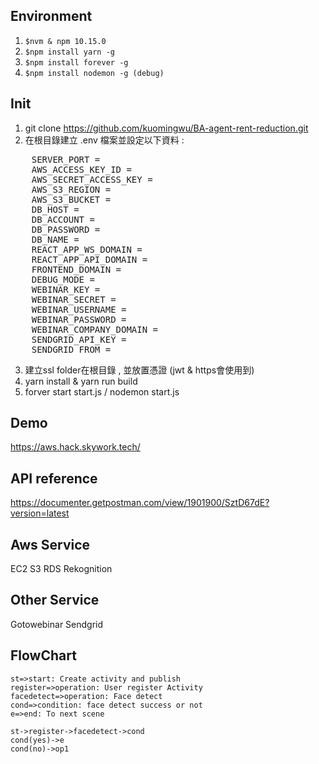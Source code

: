 ## Environment
1. `$nvm & npm 10.15.0`
2. `$npm install yarn -g`
3. `$npm install forever -g`
4. `$npm install nodemon -g (debug)`

## Init
1. git clone https://github.com/kuomingwu/BA-agent-rent-reduction.git
2. 在根目錄建立 .env 檔案並設定以下資料 : 

<pre>
    SERVER_PORT = 
    AWS_ACCESS_KEY_ID = 
    AWS_SECRET_ACCESS_KEY = 
    AWS_S3_REGION = 
    AWS_S3_BUCKET = 
    DB_HOST = 
    DB_ACCOUNT = 
    DB_PASSWORD = 
    DB_NAME = 
    REACT_APP_WS_DOMAIN = 
    REACT_APP_API_DOMAIN = 
    FRONTEND_DOMAIN = 
    DEBUG_MODE = <true 為debug 模式 , 將使用cors>
    WEBINAR_KEY = 
    WEBINAR_SECRET = 
    WEBINAR_USERNAME = 
    WEBINAR_PASSWORD = 
    WEBINAR_COMPANY_DOMAIN = 
    SENDGRID_API_KEY = 
    SENDGRID_FROM = 
</pre>

3. 建立ssl folder在根目錄 , 並放置憑證 (jwt & https會使用到)
4. yarn install & yarn run build
5. forver start start.js / nodemon start.js

## Demo
https://aws.hack.skywork.tech/

## API reference
https://documenter.getpostman.com/view/1901900/SztD67dE?version=latest

## Aws Service
EC2 S3 RDS Rekognition

## Other Service
Gotowebinar Sendgrid

## FlowChart
```flow
st=>start: Create activity and publish
register=>operation: User register Activity
facedetect=>operation: Face detect
cond=>condition: face detect success or not
e=>end: To next scene

st->register->facedetect->cond
cond(yes)->e
cond(no)->op1

```
